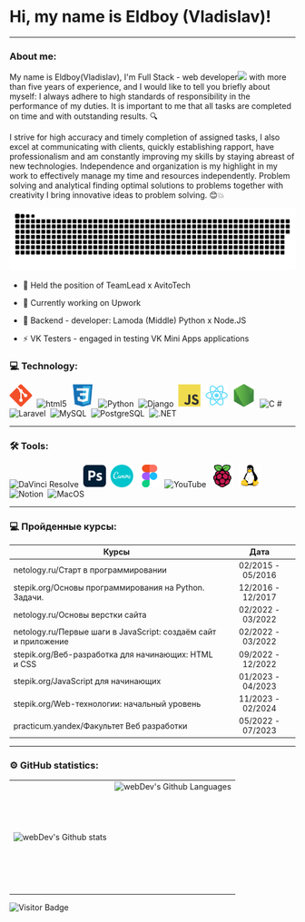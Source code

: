 
# Hi, my name is Eldboy (Vladislav)!

---

### About me:

My name is Eldboy(Vladislav), I'm Full Stack - web developer<img src="https://media.giphy.com/media/WUlplcMpOCEmTGBtBW/giphy.gif" width="30px"> with more than five years of experience, and I would like to tell you briefly about myself: I always adhere to high standards of responsibility in the performance of my duties. It is important to me that all tasks are completed on time and with outstanding results. 🔍

I strive for high accuracy and timely completion of assigned tasks, I also excel at communicating with clients, quickly establishing rapport, have professionalism and am constantly improving my skills by staying abreast of new technologies. Independence and organization is my highlight in my work to effectively manage my time and resources independently. Problem solving and analytical finding optimal solutions to problems together with creativity I bring innovative ideas to problem solving. 😊💥

<p align="center">
 <img width="600" src="assets/github-snake.svg" alt="snake"/>
</p>

- :telescope: Held the position of TeamLead х AvitoTech

- :telescope: Currently working on Upwork 

- :seedling: Backend - developer: Lamoda (Middle) Python x Node.JS 

- :zap: VK Testers - engaged in testing VK Mini Apps applications

<!-- ----------------- НАЧАОЛО КОММЕНТИРОВАНИЯ ------------------
- How to contact me: [![Telegram Badge](https://img.shields.io/badge/-eldboy-blue?style=flat&logo=Telegram&logoColor=white)](https://t.me/eldboy) [![Gmail Badge](https://img.shields.io/badge/-Gmail-red?style=flat&logo=Gmail&logoColor=white)](mailto:fr.dedpr@gmail.com)

---

### 🤝 Social Media:

  <div id="badges">
  
     <a href="https://taplink.cc/eldboy" target="_blank">  
       <img src="https://cdn-icons-png.flaticon.com/512/2504/2504799.png" width="40" height="40" alt="linkedin" />
     </a>
    
    <a href="https://t.me/????" target="_blank">
       <img src="https://cdn-icons-png.flaticon.com/512/2111/2111646.png" width="40" height="40" alt="telegram group" />
      
    <a href="https://www.youtube.com/@eldboyplay" target="_blank">
      <img src="https://cdn-icons-png.flaticon.com/512/3670/3670147.png" width="40" height="40" alt="Youtube"/>
    <a> 
    
    <a href="https://vk.com/eldboyplay" target="_blank">
      <img src="https://cdn-icons-png.flaticon.com/512/145/145813.png" width="40" height="40" alt="VK Badge"/>
    </a>
    
    <a href="https://dzen.ru/????" target="_blank">
       <img src="https://upload.wikimedia.org/wikipedia/commons/thumb/a/ab/Yandex_Zen_logo_icon.svg/1024px-Yandex_Zen_logo_icon.svg.png" width="40" height="40" alt="Zen Badge"/>
       
  </div>
  
---
 </a> -------------- КОНЕЦ КОММЕНТИРОВАНИЯ -------------- -->
   
### 💻 Technology:

<div>
  <img src="https://github.com/devicons/devicon/blob/master/icons/git/git-original.svg" title="git" alt="git" width="40" height="40"/>&nbsp
  <img src="https://raw.githubusercontent.com/danielcranney/readme-generator/main/public/icons/skills/html5-colored.svg" title="HTML5" alt="html5" width="40" height="40"/>&nbsp
  <img src="https://github.com/devicons/devicon/blob/master/icons/css3/css3-original.svg" title="css" alt="css" width="40" height="40"/>&nbsp
  <img src="https://raw.githubusercontent.com/danielcranney/readme-generator/main/public/icons/skills/python-colored.svg" title="Python" alt="Python" width="40" height="40"/>&nbsp
  <img src="https://raw.githubusercontent.com/danielcranney/readme-generator/main/public/icons/skills/django-colored.svg" title="Django" alt="Django" width="40" height="40"/>&nbsp
  <img src="https://github.com/devicons/devicon/blob/master/icons/javascript/javascript-original.svg" title="javascript" alt="javascript" width="40" height="40"/>&nbsp
  <img src="https://github.com/devicons/devicon/blob/master/icons/react/react-original.svg" title="reactjs" alt="reactjs" width="40" height="40"/>&nbsp
  <img src="https://github.com/devicons/devicon/blob/master/icons/nodejs/nodejs-original.svg" title="nodejs" alt="nodejs" width="40" height="40"/>&nbsp
  <img src="https://raw.githubusercontent.com/danielcranney/readme-generator/main/public/icons/skills/csharp-colored.svg" title="C#" alt="C #" width="40" height="40"/>&nbsp
  <img src="https://raw.githubusercontent.com/danielcranney/readme-generator/main/public/icons/skills/laravel-colored.svg" title="Laravel" alt="Laravel" width="40" height="40"/>&nbsp
  <img src="https://raw.githubusercontent.com/danielcranney/readme-generator/main/public/icons/skills/mysql-colored.svg" title="MySQL" alt="MySQL" width="40" height="40"/>&nbsp
 <img src="https://raw.githubusercontent.com/danielcranney/readme-generator/main/public/icons/skills/postgresql-colored.svg" title="PostgreSQL" alt="PostgreSQL" width="40" height="40"/>&nbsp
 <img src="https://raw.githubusercontent.com/danielcranney/readme-generator/main/public/icons/skills/dot-net-colored.svg" title=".NET" alt=".NET" width="40" height="40"/>&nbsp
</div>

---

### 🛠 Tools:

<div>
  <img src="https://upload.wikimedia.org/wikipedia/commons/9/90/DaVinci_Resolve_17_logo.svg" title="DaVinci Resolve" alt="DaVinci Resolve" width="40" height="40"/>&nbsp;
  <img src="https://github.com/devicons/devicon/blob/master/icons/photoshop/photoshop-plain.svg" title="photoshop" alt="photoshop" width="40" height="40"/>&nbsp;
  <img src="https://github.com/devicons/devicon/blob/master/icons/canva/canva-original.svg" title="canva" alt="canva" width="40" height="40"/>&nbsp;
  <img src="https://github.com/devicons/devicon/blob/master/icons/figma/figma-original.svg" title="figma" alt="figma" width="40" height="40"/>&nbsp;
  <img src="https://upload.wikimedia.org/wikipedia/commons/9/9e/YouTube_Logo_%282013-2017%29.svg" title="YouTube" alt="YouTube" width="40" height="40"/>&nbsp;
  <img src="https://github.com/devicons/devicon/blob/master/icons/raspberrypi/raspberrypi-original.svg" title="raspberrypi" alt="raspberrypi" width="40" height="40"/>&nbsp;
  <img src="https://github.com/devicons/devicon/blob/master/icons/linux/linux-original.svg" title="linux" alt="linux" width="40" height="40"/>&nbsp;
  <img src="https://upload.wikimedia.org/wikipedia/commons/e/e9/Notion-logo.svg" title="Notion" alt="Notion" width="40" height="40"/>&nbsp;
   <img src="https://raw.githubusercontent.com/danielcranney/readme-generator/main/public/icons/skills/macos-colored.svg" title="MacOS" alt="MacOS" width="40" height="40"/>&nbsp
</div>

---

 ### 💻 Пройденные курсы:

| Курсы                                                           | Дата              |
| ----------------------------------------------------------------| :---------------: |
| netology.ru/Старт в программировании                            | 02/2015 - 05/2016 |
| stepik.org/Основы программирования на Python. Задачи.           | 12/2016 - 12/2017 |
| netology.ru/Основы верстки сайта                                | 02/2022 - 03/2022 |
| netology.ru/Первые шаги в JavaScript: создаём сайт и приложение | 02/2022 - 03/2022 |
| stepik.org/Веб-разработка для начинающих: HTML и CSS            | 09/2022 - 12/2022 |
| stepik.org/JavaScript для начинающих                            | 01/2023 - 04/2023 |
| stepik.org/Web-технологии: начальный уровень                    | 11/2023 - 02/2024 |
| practicum.yandex/Факультет Веб разработки                       | 05/2022 - 07/2023 |

--- 

<!-- ### 💻 Codewars:

 ![codewars](https://www.codewars.com/users/Eldboy/badges/large) ПОЗЖЕ УКАЖУ ССЫЛКУ--> 

### ⚙️ GitHub statistics:

<table>
  <tr>
    <td>
      <img align="left" src="http://github-readme-streak-stats.herokuapp.com?user=FilimonovAlexey&theme=dark&background=000000" alt="webDev's Github stats" />
    </td>
    <td>
      <img height="195px" align="right" alt="webDev's Github Languages" src="https://github-readme-stats-sigma-five.vercel.app/api/top-langs/?username=FilimonovAlexey&layout=compact&theme=vision-friendly-dark" />
    </td>
  </tr>
</table>

![Visitor Badge](https://visitor-badge.laobi.icu/badge?page_id=filimonovalexey)
